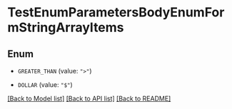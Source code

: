 # TestEnumParametersBodyEnumFormStringArrayItems

## Enum


* `GREATER_THAN` (value: `">"`)

* `DOLLAR` (value: `"$"`)


[[Back to Model list]](../README.md#documentation-for-models) [[Back to API list]](../README.md#documentation-for-api-endpoints) [[Back to README]](../README.md)


